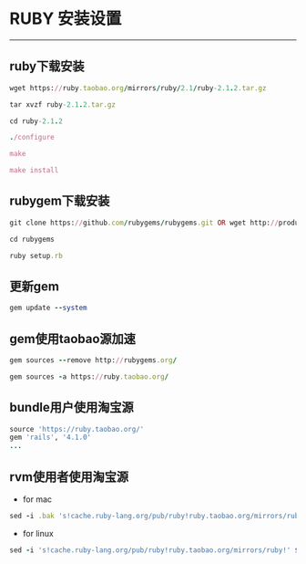 # RUBY 安装设置 
---

## ruby下载安装 ##

```ruby
wget https://ruby.taobao.org/mirrors/ruby/2.1/ruby-2.1.2.tar.gz

tar xvzf ruby-2.1.2.tar.gz

cd ruby-2.1.2

./configure

make

make install
```

## rubygem下载安装 ##

```ruby
git clone https://github.com/rubygems/rubygems.git OR wget http://production.cf.rubygems.org/rubygems/rubygems-2.3.0.tgz

cd rubygems

ruby setup.rb 
```

## 更新gem ##

```ruby
gem update --system
```

## gem使用taobao源加速 ##

```ruby
gem sources --remove http://rubygems.org/

gem sources -a https://ruby.taobao.org/
```

## bundle用户使用淘宝源 ##

```ruby
source 'https://ruby.taobao.org/'
gem 'rails', '4.1.0'
...
```

## rvm使用者使用淘宝源 ##

- for mac

```ruby
sed -i .bak 's!cache.ruby-lang.org/pub/ruby!ruby.taobao.org/mirrors/ruby!' $rvm_path/config/db
```

- for linux

```ruby
sed -i 's!cache.ruby-lang.org/pub/ruby!ruby.taobao.org/mirrors/ruby!' $rvm_path/config/db
```

